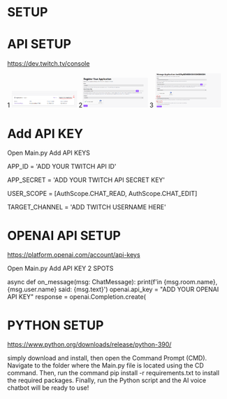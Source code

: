 # SETUP


# API SETUP

  https://dev.twitch.tv/console

<p float="left">
   1 <img src="imgs/api1.PNG" width="150" />
    2<img src="imgs/api2.PNG" width="150" /> 
   3 <img src="imgs/api3.PNG" width="150" />
</p>


# Add API KEY
Open Main.py Add API KEYS

APP_ID = 'ADD YOUR TWITCH API ID'

APP_SECRET = 'ADD YOUR TWITCH API SECRET KEY'

USER_SCOPE = [AuthScope.CHAT_READ, AuthScope.CHAT_EDIT]

TARGET_CHANNEL = 'ADD TWITCH USERNAME HERE'

# OPENAI API SETUP

https://platform.openai.com/account/api-keys

Open Main.py Add API KEY 2 SPOTS

async def on_message(msg: ChatMessage):
    print(f'in {msg.room.name}, {msg.user.name} said: {msg.text}')
    openai.api_key = "ADD YOUR OPENAI API KEY"
    response = openai.Completion.create(


# PYTHON SETUP

https://www.python.org/downloads/release/python-390/

 simply download and install, then open the Command Prompt (CMD). Navigate to the folder where the Main.py file is located using the CD command. Then, run the command pip install -r requirements.txt to install the required packages. Finally, run the Python script and the AI voice chatbot will be ready to use!